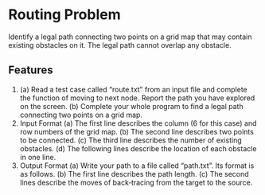 # Routing Problem
Identify a legal path connecting two points on a grid map that may contain existing obstacles on it. 
The legal path cannot overlap any obstacle.

## Features
1. (a) Read a test case called “route.txt” from an input file and complete the function of moving to next node. Report the path you have explored on the screen.
   (b) Complete your whole program to find a legal path connecting two points on a grid map.
2. Input Format
   (a) The first line describes the column (6 for this case) and row numbers of the grid map.
   (b) The second line describes two points to be connected.
   (c) The third line describes the number of existing obstacles.
   (d) The following lines describe the location of each obstacle in one line. 
3. Output Format
   (a) Write your path to a file called “path.txt”. Its format is as follows.
   (b) The first line describes the path length.
   (c) The second lines describe the moves of back‐tracing from the target to the source.
